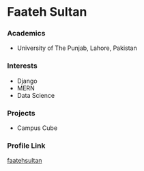 # Faateh Sultan

### Academics

- University of The Punjab, Lahore, Pakistan

### Interests

- Django
- MERN
- Data Science

### Projects

- Campus Cube


### Profile Link

[faatehsultan](https://github.com/faatehsultan)
